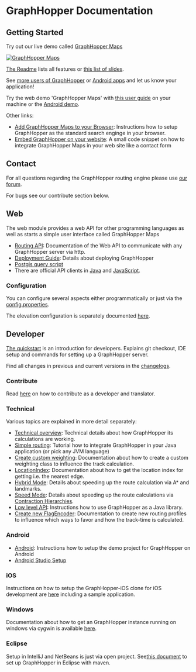 # GraphHopper Documentation

## Getting Started

Try out our live demo called [GraphHopper Maps](https://graphhopper.com/maps)

 [![GraphHopper Maps](https://karussell.files.wordpress.com/2014/12/graphhopper-maps-0-4-preview.png)](https://graphhopper.com/maps)

[The Readme](../README.md#features) lists all features or [this list of slides](https://graphhopper.com/public/slides/).

See [more users of GraphHopper](https://www.graphhopper.com/showcases/) or [Android apps](./android/index.md#apps) and let us know your application!

Try the web demo 'GraphHopper Maps' with [this user guide](./web/quickstart.md) on your machine
or the [Android demo](https://graphhopper.com/public/releases/graphhopper-android-0.8.2.apk).

Other links:

 * [Add GraphHopper Maps to your Browser](./web/open-search.md): Instructions how to setup GraphHopper as the standard search enginge in your browser.
 * [Embed GraphHopper on your website](https://github.com/karussell/graphhopper-embed-form): A small code snippet on how to integrate GraphHopper Maps in your web site like a contact form

## Contact

For all questions regarding the GraphHopper routing engine please use [our forum](https://discuss.graphhopper.com). 

For bugs see our contribute section below.

## Web

The web module provides a web API for other programming languages as well as starts a simple user interface called GraphHopper Maps

 * [Routing API](./web/api-doc.md): Documentation of the Web API to communicate with any GraphHopper server via http.
 * [Deployment Guide](./core/deploy.md): Details about deploying GraphHopper
 * [Postgis query script](../core/files/postgis)
 * There are official API clients in [Java](https://github.com/graphhopper/directions-api-java-client/) and [JavaScript](https://github.com/graphhopper/directions-api-js-client).

### Configuration

You can configure several aspects either programmatically or just via the [config.properties](../config-example.properties).

The elevation configuration is separately documented [here](./core/elevation.md).

## Developer

[The quickstart](./core/quickstart-from-source.md) is an introduction for developers. Explains git checkout, IDE setup and commands for setting up a GraphHopper server.

Find all changes in previous and current versions in the [changelogs](../core/files/changelogs.txt).

### Contribute

Read [here](../.github/CONTRIBUTING.md) on how to contribute as a developer and translator.

### Technical

Various topics are explained in more detail separately:

 * [Technical overview](./core/technical.md): Technical details about how GraphHopper its calculations are working.
 * [Simple routing](./core/routing.md): Tutorial how to integrate GraphHopper in your Java application (or pick any JVM language)
 * [Create custom weighting](./core/weighting.md): Documentation about how to create a custom weighting class to influence the track calculation.
 * [LocationIndex](./core/location-index.md): Documentation about how to get the location index for getting i.e. the nearest edge. 
 * [Hybrid Mode](./core/landmarks.md): Details about speeding up the route calculation via A* and landmarks.
 * [Speed Mode](./core/ch.md): Details about speeding up the route calculations via [Contraction Hierarchies](http://en.wikipedia.org/wiki/Contraction_hierarchies).
 * [Low level API](./core/low-level-api.md): Instructions how to use GraphHopper as a Java library.
 * [Create new FlagEncoder](./core/create-new-flagencoder.md): Documentation to create new routing profiles to influence which ways to favor and how the track-time is calculated.

### Android

 * [Android](./android/index.md): Instructions how to setup the demo project for GraphHopper on Android
 * [Android Studio Setup](./android/android-studio-setup.md)

### iOS

Instructions on how to setup the GraphHopper-iOS clone for iOS development are [here](https://github.com/graphhopper/graphhopper-ios/)
including a sample application.

### Windows

Documentation about how to get an GraphHopper instance running on windows via cygwin is available [here](./core/windows-setup.md).

### Eclipse

Setup in IntelliJ and NetBeans is just via open project. See[this document](./core/eclipse-setup.md) 
to set up GraphHopper in Eclipse with maven.
